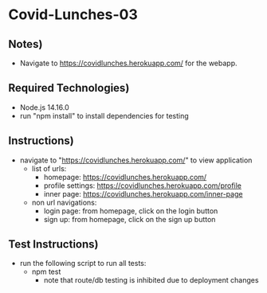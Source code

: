 # Covid-Lunches-03

## Notes)
- Navigate to https://covidlunches.herokuapp.com/ for the webapp.
  
## Required Technologies)
- Node.js 14.16.0
- run "npm install" to install dependencies for testing
  
## Instructions)
- navigate to "https://covidlunches.herokuapp.com/" to view application
  - list of urls:
    - homepage: https://covidlunches.herokuapp.com/
    - profile settings: https://covidlunches.herokuapp.com/profile
    - inner page: https://covidlunches.herokuapp.com/inner-page
  - non url navigations:
    - login page: from homepage, click on the login button
    - sign up: from homepage, click on the sign up button
  
## Test Instructions)
- run the following script to run all tests:
  - npm test
    - note that route/db testing is inhibited due to deployment changes

